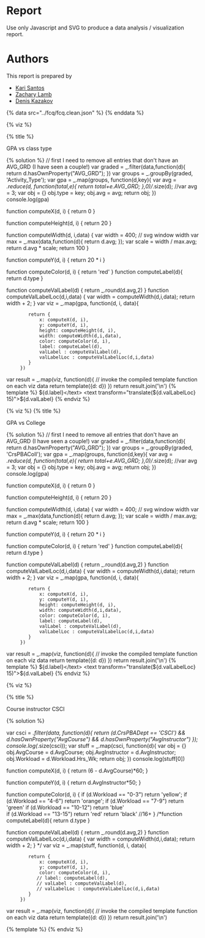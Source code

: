 # Report

Use only Javascript and SVG to produce a data analysis / visualization report.

# Authors

This report is prepared by
* [Kari Santos](https://github.com/karisantos)
* [Zachary Lamb](https://github.com/ZachLamb)
* [Denis Kazakov](https://github.com/94kazakov)
<a name="top"/>
<div id="autonav"></div>

{% data src="../fcq/fcq.clean.json" %}
{% enddata %}

{% viz %}

{% title %}

GPA vs class type

{% solution %}
 // first I need to remove all entries that don't have an AVG_GRD (I have seen a couple!)
var graded = _.filter(data,function(d){
    return d.hasOwnProperty("AVG_GRD");
})
var groups = _.groupBy(graded, 'Activity_Type');
var gpa = _.map(groups, function(d,key){
    var avg = _.reduce(d, function(total,e){
        return total+e.AVG_GRD;
    },0)/_.size(d); 
    //var avg = 3;
    var obj = {}
    obj.type = key;
    obj.avg = avg;
    return obj;
})
console.log(gpa)


function computeX(d, i) {
    return 0
}

function computeHeight(d, i) {
    return 20
}

function computeWidth(d, i,data) {
    var width = 400; // svg window width
    var max = _.max(data,function(d){
            return d.avg;
        });
    var scale = width / max.avg;
    return d.avg * scale;
    return 100
}

function computeY(d, i) {
    return 20 * i
}

function computeColor(d, i) {
    return 'red'
}
function computeLabel(d){
    return d.type
}

function computeValLabel(d) {
    return _.round(d.avg,2)
}
function computeValLabelLoc(d,i,data) {
    var width = computeWidth(d,i,data);
    return width + 2;
}
var viz = _.map(gpa, function(d, i, data){

            return {
                x: computeX(d, i),
                y: computeY(d, i),
                height: computeHeight(d, i),
                width: computeWidth(d,i,data),
                color: computeColor(d, i),
                label: computeLabel(d),
                valLabel : computeValLabel(d),
                valLabelLoc : computeValLabelLoc(d,i,data)
            }
         })


var result = _.map(viz, function(d){
         // invoke the compiled template function on each viz data
         return template({d: d})
     })
return result.join('\n')
{% template %}
<g transform="translate(0 ${d.y})">
    <rect x="${d.x}"
         width="${d.width}"
         height="${d.height}"
         style="fill:${d.color};
                stroke-width:3;
                stroke:rgb(0,0,0)" />
    <text transform="translate(2 15)">${d.label}</text>
    <text transform="translate(${d.valLabelLoc} 15)">${d.valLabel}</text>
</g>
{% endviz %}

{% viz %}
{% title %}

GPA vs College

{% solution %}
 // first I need to remove all entries that don't have an AVG_GRD (I have seen a couple!)
var graded = _.filter(data,function(d){
    return d.hasOwnProperty("AVG_GRD");
})
var groups = _.groupBy(graded, 'CrsPBAColl');
var gpa = _.map(groups, function(d,key){
    var avg = _.reduce(d, function(total,e){
        return total+e.AVG_GRD;
    },0)/_.size(d); 
    //var avg = 3;
    var obj = {}
    obj.type = key;
    obj.avg = avg;
    return obj;
})
console.log(gpa)


function computeX(d, i) {
    return 0
}

function computeHeight(d, i) {
    return 20
}

function computeWidth(d, i,data) {
    var width = 400; // svg window width
    var max = _.max(data,function(d){
            return d.avg;
        });
    var scale = width / max.avg;
    return d.avg * scale;
    return 100
}

function computeY(d, i) {
    return 20 * i
}

function computeColor(d, i) {
    return 'red'
}
function computeLabel(d){
    return d.type
}

function computeValLabel(d) {
    return _.round(d.avg,2)
}
function computeValLabelLoc(d,i,data) {
    var width = computeWidth(d,i,data);
    return width + 2;
}
var viz = _.map(gpa, function(d, i, data){

            return {
                x: computeX(d, i),
                y: computeY(d, i),
                height: computeHeight(d, i),
                width: computeWidth(d,i,data),
                color: computeColor(d, i),
                label: computeLabel(d),
                valLabel : computeValLabel(d),
                valLabelLoc : computeValLabelLoc(d,i,data)
            }
         })


var result = _.map(viz, function(d){
         // invoke the compiled template function on each viz data
         return template({d: d})
     })
return result.join('\n')
{% template %}
<g transform="translate(0 ${d.y})">
    <rect x="${d.x}"
         width="${d.width}"
         height="${d.height}"
         style="fill:${d.color};
                stroke-width:3;
                stroke:rgb(0,0,0)" />
    <text transform="translate(2 15)">${d.label}</text>
    <text transform="translate(${d.valLabelLoc} 15)">${d.valLabel}</text>
</g>
{% endviz %}


{% viz %}

{% title %}

Course instructor CSCI

{% solution %}
 
var csci = _.filter(data, function(d){
    return (d.CrsPBADept == 'CSCI') && 
        d.hasOwnProperty("AvgCourse") && 
        d.hasOwnProperty("AvgInstructor")
});
console.log(_.size(csci));
var stuff = _.map(csci, function(d){
    var obj = {}
    obj.AvgCourse = d.AvgCourse;
    obj.AvgInstructor = d.AvgInstructor;
    obj.Workload = d.Workload.Hrs_Wk;
    return obj;
})
console.log(stuff[0])


function computeX(d, i) {
    return (6 - d.AvgCourse)*60;
}

   

function computeY(d, i) {
    return d.AvgInstructor*50;
}

function computeColor(d, i) {
    if (d.Workload == "0-3")
        return 'yellow';
    if (d.Workload == "4-6")
        return 'orange';
    if (d.Workload == "7-9")
        return 'green'
    if (d.Workload == "10-12")
        return 'blue'   
    if (d.Workload == "13-15")
        return 'red'
    return 'black'  //16+
}
/*function computeLabel(d){
    return d.type
}

function computeValLabel(d) {
    return _.round(d.avg,2)
}
function computeValLabelLoc(d,i,data) {
    var width = computeWidth(d,i,data);
    return width + 2;
} */
var viz = _.map(stuff, function(d, i, data){

            return {
                x: computeX(d, i),
                y: computeY(d, i),
                color: computeColor(d, i),
               // label: computeLabel(d),
               // valLabel : computeValLabel(d),
               // valLabelLoc : computeValLabelLoc(d,i,data)
            }
         })


var result = _.map(viz, function(d){
         // invoke the compiled template function on each viz data
         return template({d: d})
     })
return result.join('\n')


{% template %}
<circle cx="${d.x}"
     cy="${d.y}"
     r="4"
      stroke-width="1" 
      fill="${d.color}" />
{% endviz %}